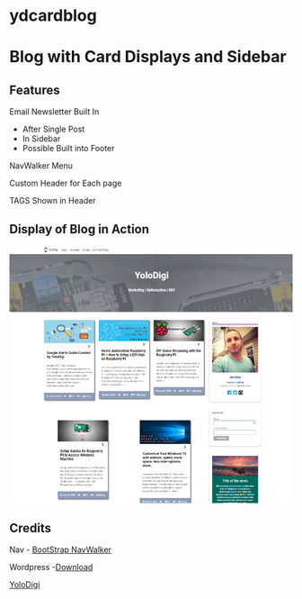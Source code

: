 # ydcardblog

Blog with Card Displays and Sidebar
===================================

Features
--------
Email Newsletter Built In
 - After Single Post
 - In Sidebar
 - Possible Built into Footer
  
NavWalker Menu

Custom Header for Each page

TAGS Shown in Header



Display of Blog in Action
-------------------------

![GitHub Example](https://github.com/jmrlgg/ydcardblog/blob/master/theme_example_github.png)




Credits
--------

Nav - [BootStrap NavWalker](https://github.com/wp-bootstrap/wp-bootstrap-navwalker)

Wordpress -[Download](https://wordpress.org/)

[YoloDigi](https://yolodigi.com/)